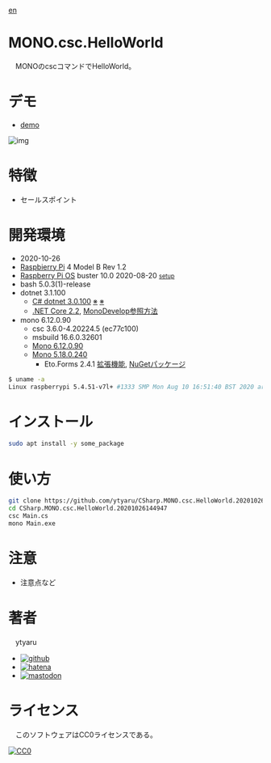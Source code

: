 [en](./README.md)

# MONO.csc.HelloWorld

　MONOのcscコマンドでHelloWorld。

# デモ

* [demo](https://ytyaru.github.io/CSharp.MONO.csc.HelloWorld.20201026144947/)

![img](https://github.com/ytyaru/CSharp.MONO.csc.HelloWorld.20201026144947/blob/master/doc/0.png?raw=true)

# 特徴

* セールスポイント

# 開発環境

* <time datetime="2020-10-26T14:49:15+0900">2020-10-26</time>
* [Raspbierry Pi](https://ja.wikipedia.org/wiki/Raspberry_Pi) 4 Model B Rev 1.2
* [Raspberry Pi OS](https://ja.wikipedia.org/wiki/Raspbian) buster 10.0 2020-08-20 <small>[setup](http://ytyaru.hatenablog.com/entry/2020/10/06/111111)</small>
* bash 5.0.3(1)-release
* dotnet 3.1.100
    * [C# dotnet 3.0.100](http://ytyaru.hatenablog.com/entry/2021/11/27/000000) [※](http://ytyaru.hatenablog.com/entry/2022/01/01/000000) [※](http://ytyaru.hatenablog.com/entry/2022/02/07/000000)
    * [.NET Core 2.2](http://ytyaru.hatenablog.com/entry/2020/02/08/000000), [MonoDevelop参照方法](http://ytyaru.hatenablog.com/entry/2020/02/09/000000)
* mono 6.12.0.90
    * csc 3.6.0-4.20224.5 (ec77c100)
    * msbuild 16.6.0.32601
    * [Mono 6.12.0.90](http://ytyaru.hatenablog.com/entry/2020/10/27/111111)
    * [Mono 5.18.0.240](http://ytyaru.hatenablog.com/entry/2020/01/17/000000)
        * Eto.Forms 2.4.1 [拡張機能](http://ytyaru.hatenablog.com/entry/2020/01/23/000000), [NuGetパッケージ](http://ytyaru.hatenablog.com/entry/2020/01/21/000000)

```sh
$ uname -a
Linux raspberrypi 5.4.51-v7l+ #1333 SMP Mon Aug 10 16:51:40 BST 2020 armv7l GNU/Linux
```

# インストール

```sh
sudo apt install -y some_package
```

# 使い方

```bash
git clone https://github.com/ytyaru/CSharp.MONO.csc.HelloWorld.20201026144947
cd CSharp.MONO.csc.HelloWorld.20201026144947
csc Main.cs
mono Main.exe
```

# 注意

* 注意点など

# 著者

　ytyaru

* [![github](http://www.google.com/s2/favicons?domain=github.com)](https://github.com/ytyaru "github")
* [![hatena](http://www.google.com/s2/favicons?domain=www.hatena.ne.jp)](http://ytyaru.hatenablog.com/ytyaru "hatena")
* [![mastodon](http://www.google.com/s2/favicons?domain=mstdn.jp)](https://mstdn.jp/web/accounts/233143 "mastdon")

# ライセンス

　このソフトウェアはCC0ライセンスである。

[![CC0](http://i.creativecommons.org/p/zero/1.0/88x31.png "CC0")](http://creativecommons.org/publicdomain/zero/1.0/deed.ja)

